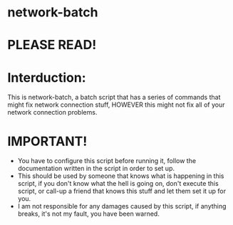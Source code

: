 # network-batch
# PLEASE READ!
# Interduction:
This is network-batch, a batch script that has a series of commands that might fix network connection stuff, HOWEVER this might not fix all of your network connection problems.
# IMPORTANT!
- You have to configure this script before running it, follow the documentation written in the script in order to set up.
- This should be used by someone that knows what is happening in this script, if you don't know what the hell is going on, don't execute this script, or call-up a friend that knows this stuff and let them set it up for you.
- I am not responsible for any damages caused by this script, if anything breaks, it's not my fault, you have been warned.
